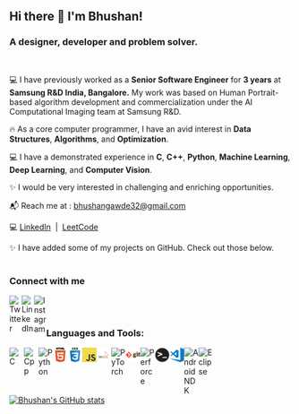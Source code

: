 ## Hi there 👋 I'm Bhushan!

### A designer, developer and problem solver.
<br />

:computer: I have previously worked as a **Senior Software Engineer** for **3 years** at **Samsung R&D India, Bangalore.** My work was based on Human Portrait-based algorithm development and commercialization under the AI Computational Imaging team at Samsung R&D.

:fire: As a core computer programmer, I have an avid interest in **Data Structures**, **Algorithms**, and **Optimization**.

:computer: I have a demonstrated experience in **C**, **C++**, **Python**, **Machine Learning**, **Deep Learning**, and **Computer Vision**. 

:sparkles: I would be very interested in challenging and enriching opportunities.

:mailbox_with_mail: Reach me at : bhushangawde32@gmail.com

:computer: [LinkedIn](https://www.linkedin.com/in/bhushangawde1996/) &nbsp;|&nbsp; [LeetCode](https://leetcode.com/technophile96/)

:sparkles: I have added some of my projects on GitHub. Check out those below.
<br />
<br />

### Connect with me 
<!--
:computer: [LinkedIn](https://www.linkedin.com/in/bhushangawde1996/) &nbsp;|&nbsp; [LeetCode](https://leetcode.com/technophile96/)  &nbsp;|&nbsp;  [Twitter](https://twitter.com/bhushangawde32) &nbsp;|&nbsp; [Instagram](https://www.instagram.com/bhushan._.gawde/?hl=en)
-->

[<img align="left" alt="Twitter" width="22px" src="https://cdn.jsdelivr.net/npm/simple-icons@v3/icons/twitter.svg" />][twitter]
[<img align="left" alt="LinkedIn" width="22px" src="https://cdn.jsdelivr.net/npm/simple-icons@v3/icons/linkedin.svg" />][linkedin]
[<img align="left" alt="Instagram" width="22px" src="https://cdn.jsdelivr.net/npm/simple-icons@v3/icons/instagram.svg" />][instagram]

[twitter]: https://twitter.com/bhushangawde32
[instagram]: https://www.instagram.com/bhushan._.gawde/?hl=en
[linkedin]: https://www.linkedin.com/in/bhushangawde1996/
[github]: https://github.com/bhushangawde
<br />
<br />

### Languages and Tools:

[<img align="left" alt="C" width="26px" src="https://upload.wikimedia.org/wikipedia/commons/thumb/1/18/C_Programming_Language.svg/1200px-C_Programming_Language.svg.png" />][github]
[<img align="left" alt="Cpp" width="26px" src="https://upload.wikimedia.org/wikipedia/commons/1/18/ISO_C%2B%2B_Logo.svg" />][github]
[<img align="left" alt="Python" width="26px" src="https://upload.wikimedia.org/wikipedia/commons/thumb/c/c3/Python-logo-notext.svg/2048px-Python-logo-notext.svg.png" />][github]
[<img align="left" alt="HTML5" width="26px" src="https://raw.githubusercontent.com/github/explore/80688e429a7d4ef2fca1e82350fe8e3517d3494d/topics/html/html.png" />][github]
[<img align="left" alt="CSS3" width="26px" src="https://raw.githubusercontent.com/github/explore/80688e429a7d4ef2fca1e82350fe8e3517d3494d/topics/css/css.png" />][github]
[<img align="left" alt="JavaScript" width="26px" src="https://raw.githubusercontent.com/github/explore/80688e429a7d4ef2fca1e82350fe8e3517d3494d/topics/javascript/javascript.png" />][github]
[<img align="left" alt="MySQL" width="26px" src="https://raw.githubusercontent.com/github/explore/80688e429a7d4ef2fca1e82350fe8e3517d3494d/topics/mysql/mysql.png" />][github]
[<img align="left" alt="PyTorch" width="26px" src="https://pytorch.org/assets/images/pytorch-logo.png" />][github]
[<img align="left" alt="Git" width="26px" src="https://raw.githubusercontent.com/github/explore/80688e429a7d4ef2fca1e82350fe8e3517d3494d/topics/git/git.png" />][github]
[<img align="left" alt="Perforce" width="26px" src="https://img.informer.com/icons_mac/png/128/437/437456.png" />][github]
[<img align="left" alt="Terminal" width="26px" src="https://raw.githubusercontent.com/github/explore/80688e429a7d4ef2fca1e82350fe8e3517d3494d/topics/terminal/terminal.png" />][github]
[<img align="left" alt="Visual Studio Code" width="26px" src="https://raw.githubusercontent.com/github/explore/80688e429a7d4ef2fca1e82350fe8e3517d3494d/topics/visual-studio-code/visual-studio-code.png" />][github]
[<img align="left" alt="Android NDK" width="26px" src="http://www.android.pk/images/android-ndk.jpg" />][github]
[<img align="left" alt="Eclipse" width="26px" src="https://cdn.freebiesupply.com/logos/large/2x/eclipse-11-logo-png-transparent.png" />][github]

[github]: https://github.com/bhushangawde

<br />
<br />
<br />

[![Bhushan's GitHub stats](https://github-readme-stats.vercel.app/api?username=bhushangawde&theme=dark&hide=prs,issues,contribs)](https://github.com/anuraghazra/github-readme-stats)
<!--
[![Top Languages](https://github-readme-stats.vercel.app/api/top-langs/?username=bhushangawde&theme=dark&layout=compact)](https://github.com/anuraghazra/github-readme-stats)
-->

<!--
**bhushangawde/bhushangawde** is a ✨ _special_ ✨ repository because its `README.md` (this file) appears on your GitHub profile.

Here are some ideas to get you started:

- 🔭 I’m currently working on ...
- 🌱 I’m currently learning ...
- 👯 I’m looking to collaborate on ...
- 🤔 I’m looking for help with ...
- 💬 Ask me about ...
- 📫 How to reach me: ...
- 😄 Pronouns: ...
- ⚡ Fun fact: ...
-->
